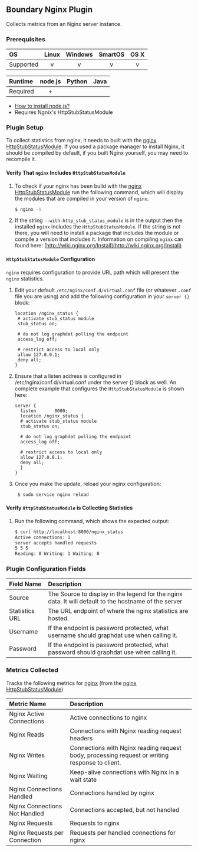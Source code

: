 Boundary Nginx Plugin
---------------------
Collects metrics from an Nginx server instance.

### Prerequisites

|     OS    | Linux | Windows | SmartOS | OS X |
|:----------|:-----:|:-------:|:-------:|:----:|
| Supported |   v   |    v    |    v    |  v   |


|  Runtime | node.js | Python | Java |
|:---------|:-------:|:------:|:----:|
| Required |    +    |        |      |

- [How to install node.js?](https://help.boundary.com/hc/articles/202360701)
- Requires Ngnix's HttpStubStatusModule 

### Plugin Setup

To collect statistics from nginx, it needs to built with the [nginx HttpStubStatusModule](http://wiki.nginx.org/HttpStubStatusModule). If you used a package manager to install Nginx, it should be compiled by default, if you built Nginx yourself, you may need to recompile it.

#### Verify That `nginx` Includes `HttpStubStatusModule`

1. To check if your nginx has been build with the [nginx HttpStubStatusModule](http://wiki.nginx.org/HttpStubStatusModule) run the following command, which will display the modules that are compiled in your version of `nginx`:
     ```bash
	$ nginx -V
    ```
2. If the string `--with-http_stub_status_module` is in the output then the installed `nginx` includes the `HttpStubStatusModule`. If the string is not there, you will need to install a package that includes the module or compile a version that includes it. Information on compiling `nginx` can found here: [http://wiki.nginx.org/Install](http://wiki.nginx.org/Install)

#### `HttpStubStatusModule` Configuration

`nginx` requires configuration to provide URL path which will present the `nginx` statistics.

1. Edit your default `/etc/nginx/conf.d/virtual.conf` file (or whatever `.conf` file you are using) and add the following configuration in your `server {}` block:

     ```
	location /nginx_status {
	  # activate stub_status module
	  stub_status on;

	  # do not log graphdat polling the endpoint
	  access_log off;

	  # restrict access to local only
	  allow 127.0.0.1;
	  deny all;
	}
     ```
2. Ensure that a listen address is configured in /etc/nginx/conf.d/virtual.conf under the server {} block as well. An complete example that configures the `HttpStubStatusModule` is shown here:

     ```
     server {
       listen       8000;
       location /nginx_status {
       # activate stub_status module
       stub_status on;

       # do not log graphdat polling the endpoint
       access_log off;

       # restrict access to local only
       allow 127.0.0.1;
       deny all;
       }
    }
    ```
3. Once you make the update, reload your nginx configuration:
    ```bash
     $ sudo service nginx reload
    ```

#### Verify `HttpStubStatusModule` is Collecting Statistics

1. Run the following command, which shows the expected output:
    ```bash
    $ curl http://localhost:8000/nginx_status
    Active connections: 1
    server accepts handled requests
    5 5 5
    Reading: 0 Writing: 1 Waiting: 0
    ```

### Plugin Configuration Fields

|Field Name    |Description                                                                                           |
|:-------------|:-----------------------------------------------------------------------------------------------------|
|Source        |The Source to display in the legend for the nginx data.  It will default to the hostname of the server|
|Statistics URL|The URL endpoint of where the nginx statistics are hosted.                                            |
|Username      |If the endpoint is password protected, what username should graphdat use when calling it.             |
|Password      |If the endpoint is password protected, what password should graphdat use when calling it.             |

### Metrics Collected

Tracks the following metrics for [nginx](http://nginx.org) (from the [nginx HttpStubStatusModule](http://wiki.nginx.org/HttpStubStatusModule))

|Metric Name                  |Description                                                                                   |
|:----------------------------|:---------------------------------------------------------------------------------------------|
|Nginx Active Connections     |Active connections to nginx                                                                   |
|Nginx Reads                  |Connections with Nginx reading request headers                                                |
|Nginx Writes                 |Connections with Nginx reading request body, processing request or writing response to client.|
|Nginx Waiting                |Keep-alive connections with Nginx in a wait state                                             |
|Nginx Connections Handled    |Connections handled by nginx                                                                  |
|Nginx Connections Not Handled|Connections accepted, but not handled                                                         |
|Nginx Requests               |Requests to nginx                                                                             |
|Nginx Requests per Connection|Requests per handled connections for nginx                                                    |
